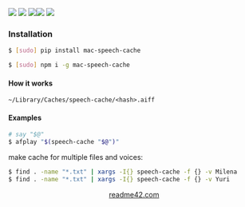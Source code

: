<!--
https://readme42.com
-->



[![](https://img.shields.io/badge/OS-macOS-blue.svg?longCache=True)]()
[![](https://img.shields.io/pypi/v/mac-speech-cache.svg?maxAge=3600)](https://pypi.org/project/mac-speech-cache/)
[![](https://img.shields.io/npm/v/mac-speech-cache.svg?maxAge=3600)](https://www.npmjs.com/package/mac-speech-cache)[![](https://img.shields.io/badge/License-Unlicense-blue.svg?longCache=True)](https://unlicense.org/)
[![](https://github.com/andrewp-as-is/mac-speech-cache/workflows/tests42/badge.svg)](https://github.com/andrewp-as-is/mac-speech-cache/actions)

### Installation
```bash
$ [sudo] pip install mac-speech-cache
```

```bash
$ [sudo] npm i -g mac-speech-cache
```

#### How it works
```
~/Library/Caches/speech-cache/<hash>.aiff
```

#### Examples
```bash
# say "$@"
$ afplay "$(speech-cache "$@")"
```

make cache for multiple files and voices:
```bash
$ find . -name "*.txt" | xargs -I{} speech-cache -f {} -v Milena
$ find . -name "*.txt" | xargs -I{} speech-cache -f {} -v Yuri
```

<p align="center">
    <a href="https://readme42.com/">readme42.com</a>
</p>
